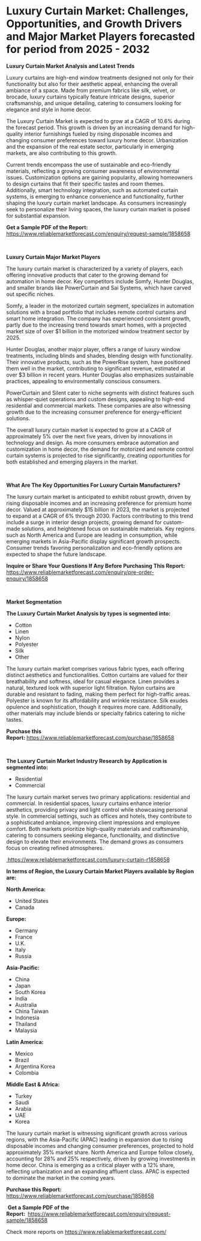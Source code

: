 <p><h1>Luxury Curtain Market: Challenges, Opportunities, and Growth Drivers and Major Market Players forecasted for period from 2025 - 2032</h1></p><p><strong>Luxury Curtain Market Analysis and Latest Trends</strong></p>
<p><p>Luxury curtains are high-end window treatments designed not only for their functionality but also for their aesthetic appeal, enhancing the overall ambiance of a space. Made from premium fabrics like silk, velvet, or brocade, luxury curtains typically feature intricate designs, superior craftsmanship, and unique detailing, catering to consumers looking for elegance and style in home decor.</p><p>The Luxury Curtain Market is expected to grow at a CAGR of 10.6% during the forecast period. This growth is driven by an increasing demand for high-quality interior furnishings fueled by rising disposable incomes and changing consumer preferences toward luxury home decor. Urbanization and the expansion of the real estate sector, particularly in emerging markets, are also contributing to this growth.</p><p>Current trends encompass the use of sustainable and eco-friendly materials, reflecting a growing consumer awareness of environmental issues. Customization options are gaining popularity, allowing homeowners to design curtains that fit their specific tastes and room themes. Additionally, smart technology integration, such as automated curtain systems, is emerging to enhance convenience and functionality, further shaping the luxury curtain market landscape. As consumers increasingly seek to personalize their living spaces, the luxury curtain market is poised for substantial expansion.</p></p>
<p><strong>Get a Sample PDF of the Report:&nbsp;</strong> <a href="https://www.reliablemarketforecast.com/enquiry/request-sample/1858658?utm_campaign=2249&utm_medium=2&utm_source=Github&utm_content=ia&utm_term=07022025&utm_id=luxury-curtain">https://www.reliablemarketforecast.com/enquiry/request-sample/1858658</a></p>
<p>&nbsp;</p>
<p><strong>Luxury Curtain Major Market Players</strong></p>
<p><p>The luxury curtain market is characterized by a variety of players, each offering innovative products that cater to the growing demand for automation in home decor. Key competitors include Somfy, Hunter Douglas, and smaller brands like PowerCurtain and Sai Systems, which have carved out specific niches.</p><p>Somfy, a leader in the motorized curtain segment, specializes in automation solutions with a broad portfolio that includes remote control curtains and smart home integration. The company has experienced consistent growth, partly due to the increasing trend towards smart homes, with a projected market size of over $1 billion in the motorized window treatment sector by 2025.</p><p>Hunter Douglas, another major player, offers a range of luxury window treatments, including blinds and shades, blending design with functionality. Their innovative products, such as the PowerRise system, have positioned them well in the market, contributing to significant revenue, estimated at over $3 billion in recent years. Hunter Douglas also emphasizes sustainable practices, appealing to environmentally conscious consumers.</p><p>PowerCurtain and Silent cater to niche segments with distinct features such as whisper-quiet operations and custom designs, appealing to high-end residential and commercial markets. These companies are also witnessing growth due to the increasing consumer preference for energy-efficient solutions.</p><p>The overall luxury curtain market is expected to grow at a CAGR of approximately 5% over the next five years, driven by innovations in technology and design. As more consumers embrace automation and customization in home decor, the demand for motorized and remote control curtain systems is projected to rise significantly, creating opportunities for both established and emerging players in the market.</p></p>
<p>&nbsp;</p>
<p><strong>What Are The Key Opportunities For Luxury Curtain Manufacturers?</strong></p>
<p><p>The luxury curtain market is anticipated to exhibit robust growth, driven by rising disposable incomes and an increasing preference for premium home decor. Valued at approximately $15 billion in 2023, the market is projected to expand at a CAGR of 6% through 2030. Factors contributing to this trend include a surge in interior design projects, growing demand for custom-made solutions, and heightened focus on sustainable materials. Key regions such as North America and Europe are leading in consumption, while emerging markets in Asia-Pacific display significant growth prospects. Consumer trends favoring personalization and eco-friendly options are expected to shape the future landscape.</p></p>
<p><strong>Inquire or Share Your Questions If Any Before Purchasing This Report:</strong> <a href="https://www.reliablemarketforecast.com/enquiry/pre-order-enquiry/1858658?utm_campaign=2249&utm_medium=2&utm_source=Github&utm_content=ia&utm_term=07022025&utm_id=luxury-curtain">https://www.reliablemarketforecast.com/enquiry/pre-order-enquiry/1858658</a></p>
<p>&nbsp;</p>
<p><strong>Market Segmentation</strong></p>
<p><strong>The Luxury Curtain Market Analysis by types is segmented into:</strong></p>
<p><ul><li>Cotton</li><li>Linen</li><li>Nylon</li><li>Polyester</li><li>Silk</li><li>Other</li></ul></p>
<p><p>The luxury curtain market comprises various fabric types, each offering distinct aesthetics and functionalities. Cotton curtains are valued for their breathability and softness, ideal for casual elegance. Linen provides a natural, textured look with superior light filtration. Nylon curtains are durable and resistant to fading, making them perfect for high-traffic areas. Polyester is known for its affordability and wrinkle resistance. Silk exudes opulence and sophistication, though it requires more care. Additionally, other materials may include blends or specialty fabrics catering to niche tastes.</p></p>
<p><strong>Purchase this Report:&nbsp;</strong><a href="https://www.reliablemarketforecast.com/purchase/1858658?utm_campaign=2249&utm_medium=2&utm_source=Github&utm_content=ia&utm_term=07022025&utm_id=luxury-curtain">https://www.reliablemarketforecast.com/purchase/1858658</a></p>
<p>&nbsp;</p>
<p><strong>The Luxury Curtain Market Industry Research by Application is segmented into:</strong></p>
<p><ul><li>Residential</li><li>Commercial</li></ul></p>
<p><p>The luxury curtain market serves two primary applications: residential and commercial. In residential spaces, luxury curtains enhance interior aesthetics, providing privacy and light control while showcasing personal style. In commercial settings, such as offices and hotels, they contribute to a sophisticated ambiance, improving client impressions and employee comfort. Both markets prioritize high-quality materials and craftsmanship, catering to consumers seeking elegance, functionality, and distinctive design to elevate their environments. The demand grows as consumers focus on creating refined atmospheres.</p></p>
<p><a href="https://www.reliablemarketforecast.com/luxury-curtain-r1858658?utm_campaign=2249&utm_medium=2&utm_source=Github&utm_content=ia&utm_term=07022025&utm_id=luxury-curtain">&nbsp;https://www.reliablemarketforecast.com/luxury-curtain-r1858658</a></p>
<p><strong>In terms of Region, the Luxury Curtain Market Players available by Region are:</strong></p>
<p>
    <p> <strong> North America: </strong>
        <ul>
            <li>United States</li>
            <li>Canada</li>
        </ul>
        </p> 
    <p> <strong> Europe: </strong>
        <ul>
            <li>Germany</li>
            <li>France</li>
            <li>U.K.</li>
            <li>Italy</li>
            <li>Russia</li>
        </ul>
        </p> 
    <p> <strong> Asia-Pacific: </strong>
        <ul>
            <li>China</li>
            <li>Japan</li>
            <li>South Korea</li>
            <li>India</li>
            <li>Australia</li>
            <li>China Taiwan</li>
            <li>Indonesia</li>
            <li>Thailand</li>
            <li>Malaysia</li>
        </ul>
        </p> 
    <p> <strong> Latin America: </strong>
        <ul>
            <li>Mexico</li>
            <li>Brazil</li>
            <li>Argentina Korea</li>
            <li>Colombia</li>
        </ul>
        </p> 
    <p> <strong> Middle East & Africa: </strong>
        <ul>
            <li>Turkey</li>
            <li>Saudi</li>
            <li>Arabia</li>
            <li>UAE</li>
            <li>Korea</li>
        </ul>
    </p>
    </p>
<p><p>The luxury curtain market is witnessing significant growth across various regions, with the Asia-Pacific (APAC) leading in expansion due to rising disposable incomes and changing consumer preferences, projected to hold approximately 35% market share. North America and Europe follow closely, accounting for 28% and 25% respectively, driven by growing investments in home decor. China is emerging as a critical player with a 12% share, reflecting urbanization and an expanding affluent class. APAC is expected to dominate the market in the coming years.</p></p>
<p><strong>Purchase this Report: </strong><a href="https://www.reliablemarketforecast.com/purchase/1858658?utm_campaign=2249&utm_medium=2&utm_source=Github&utm_content=ia&utm_term=07022025&utm_id=luxury-curtain">https://www.reliablemarketforecast.com/purchase/1858658</a></p>
<p>&nbsp;<strong>Get a Sample PDF of the Report:&nbsp;&nbsp;</strong><a href="https://www.reliablemarketforecast.com/enquiry/request-sample/1858658?utm_campaign=2249&utm_medium=2&utm_source=Github&utm_content=ia&utm_term=07022025&utm_id=luxury-curtain">https://www.reliablemarketforecast.com/enquiry/request-sample/1858658</a></p>
<p><strong></strong></p>
<p>Check more reports on <a href="https://www.reliablemarketforecast.com/?utm_campaign=2249&utm_medium=2&utm_source=Github&utm_content=ia&utm_term=07022025&utm_id=luxury-curtain">https://www.reliablemarketforecast.com/</a></p>